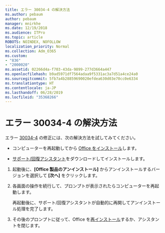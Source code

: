 ```yaml
---
title: エラー 30034-4 の解決方法
ms.author: pebaum
author: pebaum
manager: mnirkhe
ms.date: 12/19/2018
ms.audience: ITPro
ms.topic: article
ROBOTS: NOINDEX, NOFOLLOW
localization_priority: Normal
ms.collection: Adm_O365
ms.custom:
- "836"
- "2000020"
ms.assetid: 02266d4a-f703-43da-9899-277d3664a447
ms.openlocfilehash: b9ad5971df7564adaa9f5331ac3a7d51a4ce24a0
ms.sourcegitcommit: 5fb7a4b28859690020efdea630d03e70cc0e6334
ms.translationtype: HT
ms.contentlocale: ja-JP
ms.lasthandoff: 06/28/2019
ms.locfileid: "35368266"
---
```

# <a name="solutions-for-error-30034-4"></a>エラー 30034-4 の解決方法

エラー [30034-4](https://support.office.com/article/d5df89a9-0507-4b4c-92f9-22f457e630aa?wt.mc_id=Alchemy_ClientDIA) の修正には、次の解決方法を試してみてください。
  
- コンピューターを再起動してから [Office をインストール](https://portal.office.com/OLS/MySoftware.aspx)します。

- [サポート/回復アシスタント](https://aka.ms/SARA-OfficeUninstall-Alchemy)をダウンロードしてインストールします。

1. 起動後に、**[Office 製品のアンインストール]** からアンインストールするバージョンを選択して **[次へ]** をクリックします。

2. 各画面の操作を続行して、プロンプトが表示されたらコンピューターを再起動します。

    再起動後に、サポート/回復アシスタントが自動的に再開してアンインストール処理を完了します。

3. その後のプロンプトに従って、Office を[再インストール](https://portal.office.com/OLS/MySoftware.aspx)するか、アシスタントを閉じます。

